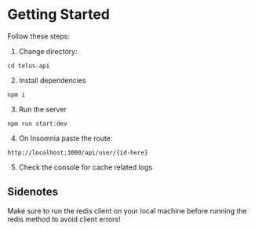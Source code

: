 
# Getting Started

Follow these steps:

1. Change directory:
```
cd telus-api
```
2. Install dependencies
```
npm i
```
3. Run the server
```
npm run start:dev
```
4. On Insomnia paste the route:
```
http://localhost:3000/api/user/{id-here}
```
5. Check the console for cache related logs

## Sidenotes
Make sure to run the redis client on your local machine before running the redis method to avoid client errors!
